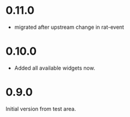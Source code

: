 # 0.11.0

* migrated after upstream change in rat-event

# 0.10.0

* Added all available widgets now.

# 0.9.0

Initial version from test area.